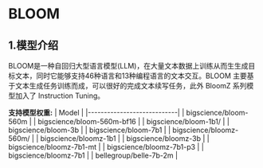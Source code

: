 # BLOOM

## 1.模型介绍


BLOOM是一种自回归大型语言模型(LLM)，在大量文本数据上训练从而生生成目标文本，同时它能够支持46种语言和13种编程语言的文本交互。BLOOM 主要基于文本生成任务训练而成，可以很好的完成文本续写任务，此外 BloomZ 系列模型加入了 Instruction Tuning。

**支持模型权重:**
| Model                      |
|----------------------------|
| bigscience/bloom-560m      |
| bigscience/bloom-560m-bf16 |
| bigscience/bloom-1b1/      |
| bigscience/bloom-3b        |
| bigscience/bloom-7b1       |
| bigscience/bloomz-560m/    |
| bigscience/bloomz-1b1      |
| bigscience/bloomz-3b       |
| bigscience/bloomz-7b1-mt   |
| bigscience/bloomz-7b1-p3   |
| bigscience/bloomz-7b1      |
| bellegroup/belle-7b-2m     |

